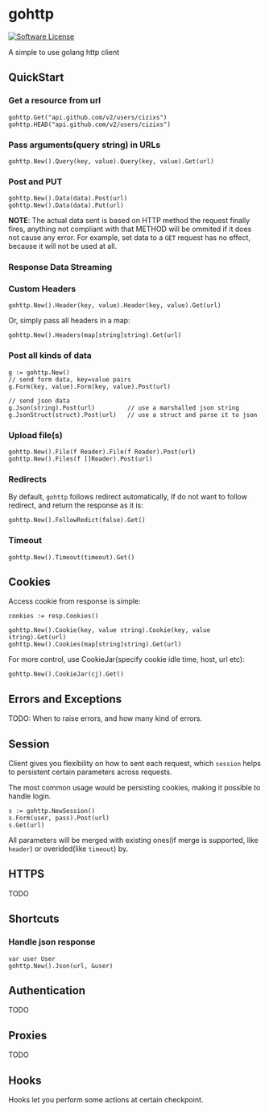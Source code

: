 # gohttp
[![Software License](https://img.shields.io/badge/license-MIT-brightgreen.svg?style=flat-square)](LICENSE.md)

A simple to use golang http client

## QuickStart

### Get a resource from url

    gohttp.Get("api.github.com/v2/users/cizixs")
    gohttp.HEAD("api.github.com/v2/users/cizixs")

### Pass arguments(query string) in URLs 

    gohttp.New().Query(key, value).Query(key, value).Get(url)

### Post and PUT

    gohttp.New().Data(data).Post(url)
    gohttp.New().Data(data).Put(url)

**NOTE**: The actual data sent is based on HTTP method the request finally fires, 
anything not compliant with that METHOD will be ommited if it does not cause any error.
For example, set data to a `GET` request has no effect, because it will not be used at all.

### Response Data Streaming

### Custom Headers

    gohttp.New().Header(key, value).Header(key, value).Get(url)

Or, simply pass all headers in a map:

    gohttp.New().Headers(map[string]string).Get(url)

### Post all kinds of data

    g := gohttp.New()
    // send form data, key=value pairs
    g.Form(key, value).Form(key, value).Post(url)

    // send json data
    g.Json(string).Post(url)         // use a marshalled json string
    g.JsonStruct(struct).Post(url)   // use a struct and parse it to json

### Upload file(s)

    gohttp.New().File(f Reader).File(f Reader).Post(url)
    gohttp.New().Files(f []Reader).Post(url)

### Redirects

By default, `gohttp` follows redirect automatically, 
If do not want to follow redirect, and return the response as it is:

    gohttp.New().FollowRedict(false).Get()

### Timeout

    gohttp.New().Timeout(timeout).Get()

## Cookies

Access cookie from response is simple:

    cookies := resp.Cookies()

    gohttp.New().Cookie(key, value string).Cookie(key, value string).Get(url)
    gohttp.New().Cookies(map[string]string).Get(url)

For more control, use CookieJar(specify cookie idle time, host, url etc):

    gohttp.New().CookieJar(cj).Get()

## Errors and Exceptions

TODO:
When to raise errors, and how many kind of errors.

## Session

Client gives you flexibility on how to sent each request, which `session` helps to
persistent certain parameters across requests.

The most common usage would be persisting cookies, making it possible to handle login.

    s := gohttp.NewSession()
    s.Form(user, pass).Post(url)
    s.Get(url)

All parameters will be merged with existing ones(if merge is supported, like `header`) or overided(like `timeout`) by.

## HTTPS

TODO

## Shortcuts

### Handle json response

    var user User
    gohttp.New().Json(url, &user)

## Authentication

TODO

## Proxies

TODO

## Hooks

Hooks let you perform some actions at certain checkpoint.
